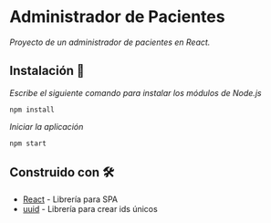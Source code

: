 # Administrador de Pacientes

_Proyecto de un administrador de pacientes en React._

## Instalación 🔧

_Escribe el siguiente comando para instalar los módulos de Node.js_

```
npm install
```

_Iniciar la aplicación_

```
npm start
```

## Construido con 🛠️

* [React](https://reactjs.org/) - Librería para SPA
* [uuid](https://github.com/uuidjs/uuid) - Librería para crear ids únicos
